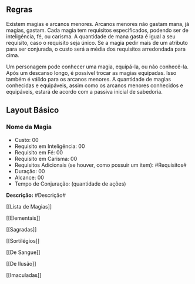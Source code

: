 ## Regras

Existem magias e arcanos menores. Arcanos menores não gastam mana, já magias, gastam. Cada magia tem requisitos especificados, podendo ser de inteligência, fé, ou carisma. A quantidade de mana gasta é igual a seu requisito, caso o requisito seja único. Se a magia pedir mais de um atributo para ser conjurada, o custo será a média dos requisitos arredondada para cima.

Um personagem pode conhecer uma magia, equipá-la, ou não conhecê-la. Após um descanso longo, é possível trocar as magias equipadas. Isso também é válido para os arcanos menores. A quantidade de magias conhecidas e equipáveis, assim como os arcanos menores conhecidos e equipáveis, estará de acordo com a passiva inicial de sabedoria.

## Layout Básico

### Nome da Magia

- Custo: 00
- Requisito em Inteligência: 00
- Requisito em Fé: 00
- Requisito em Carisma: 00
- Requisitos Adicionais (se houver, como possuir um item): \#Requisitos#
- Duração: 00
- Alcance: 00
- Tempo de Conjuração: (quantidade de ações)

**Descrição:** \#Descrição#

  

[[Lista de Magias]]

[[Elementais]]

[[Sagradas]]

[[Sortilégios]]

[[De Sangue]]

[[De Ilusão]]

[[Imaculadas]]
